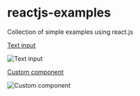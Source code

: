 # reactjs-examples
Collection of simple examples using react.js

[Text input](https://github.com/DmitriySavchenko/reactjs-examples/blob/master/text_input.html)
 
![Text input](https://raw.githubusercontent.com/DmitriySavchenko/reactjs-examples/master/demo_gif/input_text.gif)

[Сustom component](https://github.com/DmitriySavchenko/reactjs-examples/blob/master/custom_component.html)
 
![Сustom component](https://raw.githubusercontent.com/DmitriySavchenko/reactjs-examples/master/demo_gif/custom_component.gif)
